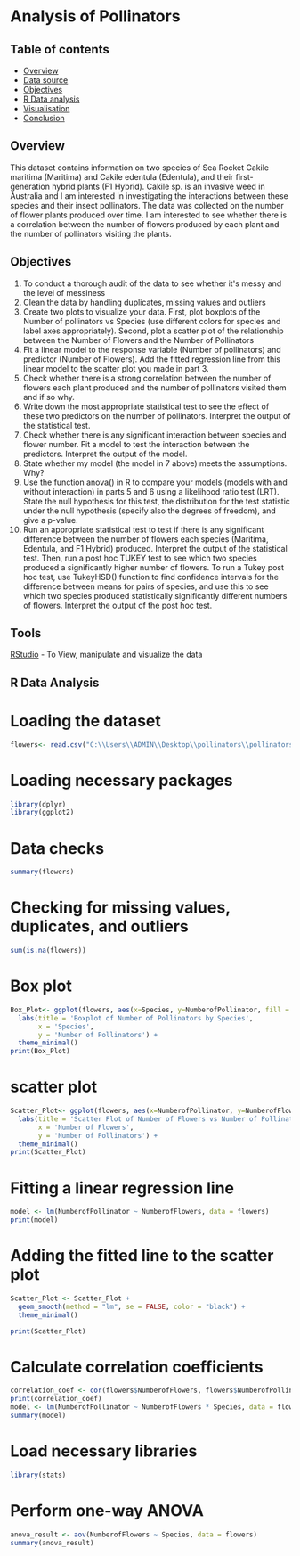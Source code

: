 # Analysis of Pollinators
## Table of contents
- [Overview](#overview)
- [Data source](#data-source)
- [Objectives](#objectives)
- [R Data analysis](#R-data-analysis)
- [Visualisation](#visualisation)
- [Conclusion](#conclusion)


## Overview
This dataset contains information on two species of Sea Rocket Cakile maritima (Maritima) and Cakile edentula (Edentula), and their first-generation hybrid plants (F1 Hybrid). Cakile sp. is an invasive weed in Australia and I am interested in investigating the interactions between these species and their insect pollinators. The data was collected on the number of flower plants produced over time. I am interested to see whether there is a correlation between the number of flowers produced by each plant and the number of pollinators visiting the plants.

## Objectives
1. To conduct a thorough audit of the data to see whether it's messy and the level of messiness
2. Clean the data by handling duplicates, missing values and outliers
3.  Create two plots to visualize your data. First, plot boxplots of the Number of pollinators vs Species (use different colors for species and label axes appropriately). Second, plot a scatter plot of the relationship between the Number of Flowers and the Number of Pollinators
4.  Fit a linear model to the response variable (Number of pollinators) and predictor (Number of Flowers). Add the fitted regression line from this linear model to the scatter plot you made in part 3.
5. Check whether there is a strong correlation between the number of flowers each plant produced and the number of pollinators visited them and if so why.
6.   Write down the most appropriate statistical test to see the effect of these two predictors on the number of pollinators. Interpret the output of the statistical test.
7. Check whether there is any significant interaction between species and flower number. Fit a model to test the interaction between the predictors. Interpret the output of the model.
8. State whether my model (the model in 7 above) meets the assumptions. Why?
9. Use the function anova() in R to compare your models (models with and without interaction) in parts 5 and 6 using a likelihood ratio test (LRT). State the null hypothesis for this test, the distribution for the test statistic under the null hypothesis (specify also the degrees of freedom), and give a p-value.
10. Run an appropriate statistical test to test if there is any significant difference between the number of flowers each species (Maritima, Edentula, and F1 Hybrid) produced. Interpret the output of the statistical test. Then, run a post hoc TUKEY test to see which two species produced a significantly higher number of flowers. To run a Tukey post hoc test, use TukeyHSD() function to find confidence intervals for the difference between means for pairs of species, and use this to see which two species produced statistically significantly different numbers of flowers. Interpret the output of the post hoc test.






## Tools
[RStudio](#Rstudio) - To View, manipulate and visualize the data

## R Data Analysis
# Loading the dataset
```r
flowers<- read.csv("C:\\Users\\ADMIN\\Desktop\\pollinators\\pollinators.csv")
```
# Loading necessary packages
```r
library(dplyr)
library(ggplot2)
```
# Data checks
```r
summary(flowers)
```
# Checking for missing values, duplicates, and outliers
```r
sum(is.na(flowers))
```
# Box plot
```r
Box_Plot<- ggplot(flowers, aes(x=Species, y=NumberofPollinator, fill = Species)) +geom_boxplot() +
  labs(title = 'Boxplot of Number of Pollinators by Species',
       x = 'Species',
       y = 'Number of Pollinators') +
  theme_minimal()
print(Box_Plot)
```
# scatter plot
```r
Scatter_Plot<- ggplot(flowers, aes(x=NumberofPollinator, y=NumberofFlowers, colour = Species)) +geom_point() +
  labs(title = 'Scatter Plot of Number of Flowers vs Number of Pollinators',
       x = 'Number of Flowers',
       y = 'Number of Pollinators') +
  theme_minimal()
print(Scatter_Plot)
```
# Fitting a linear regression line
```r
model <- lm(NumberofPollinator ~ NumberofFlowers, data = flowers)
print(model)
```
# Adding the fitted line to the scatter plot
```r
Scatter_Plot <- Scatter_Plot +
  geom_smooth(method = "lm", se = FALSE, color = "black") +
  theme_minimal()

print(Scatter_Plot)
```
# Calculate correlation coefficients
```r
correlation_coef <- cor(flowers$NumberofFlowers, flowers$NumberofPollinator)
print(correlation_coef)
model <- lm(NumberofPollinator ~ NumberofFlowers * Species, data = flowers)
summary(model)
```
# Load necessary libraries
```r
library(stats)
```
# Perform one-way ANOVA
```r
anova_result <- aov(NumberofFlowers ~ Species, data = flowers)
summary(anova_result)
```







